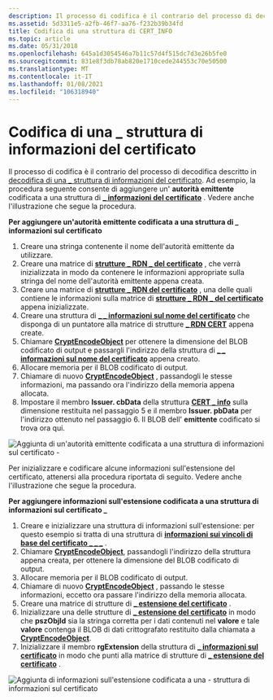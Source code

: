 ```yaml
---
description: Il processo di codifica è il contrario del processo di decodifica descritto in decodifica di una struttura di informazioni del certificato \_ .
ms.assetid: 5d3311e5-a2fb-46f7-aa76-f232b39b34fd
title: Codifica di una struttura di CERT_INFO
ms.topic: article
ms.date: 05/31/2018
ms.openlocfilehash: 645a1d3054546a7b11c57d4f515dc7d3e26b5fe0
ms.sourcegitcommit: 831e8f3db78ab820e1710cede244553c70e50500
ms.translationtype: MT
ms.contentlocale: it-IT
ms.lasthandoff: 01/08/2021
ms.locfileid: "106318940"
---
```

# <a name="encoding-a-cert_info-structure"></a>Codifica di una \_ struttura di informazioni del certificato

Il processo di codifica è il contrario del processo di decodifica descritto in [decodifica di una \_ struttura di informazioni del certificato](decoding-a-cert-info-structure.md). Ad esempio, la procedura seguente consente di aggiungere un' **autorità emittente** codificata a una struttura di [**\_ informazioni del certificato**](/windows/desktop/api/Wincrypt/ns-wincrypt-cert_info) . Vedere anche l'illustrazione che segue la procedura.

**Per aggiungere un'autorità emittente codificata a una struttura di \_ informazioni sul certificato**

1.  Creare una stringa contenente il nome dell'autorità emittente da utilizzare.
2.  Creare una matrice di [**strutture \_ RDN \_ del certificato**](/windows/desktop/api/Wincrypt/ns-wincrypt-cert_rdn_attr) , che verrà inizializzata in modo da contenere le informazioni appropriate sulla stringa del nome dell'autorità emittente appena creata.
3.  Creare una matrice di [**strutture \_ RDN del certificato**](/windows/desktop/api/Wincrypt/ns-wincrypt-cert_rdn) , una delle quali contiene le informazioni sulla matrice di [**strutture \_ RDN \_ del certificato**](/windows/desktop/api/Wincrypt/ns-wincrypt-cert_rdn_attr) appena inizializzate.
4.  Creare una struttura di [**\_ \_ informazioni sul nome del certificato**](/windows/desktop/api/Wincrypt/ns-wincrypt-cert_name_info) che disponga di un puntatore alla matrice di strutture [**\_ RDN CERT**](/windows/desktop/api/Wincrypt/ns-wincrypt-cert_rdn) appena create.
5.  Chiamare [**CryptEncodeObject**](/windows/desktop/api/Wincrypt/nf-wincrypt-cryptencodeobject) per ottenere la dimensione del BLOB codificato di output e passargli l'indirizzo della struttura di [**\_ \_ informazioni sul nome del certificato**](/windows/desktop/api/Wincrypt/ns-wincrypt-cert_name_info) appena creato.
6.  Allocare memoria per il BLOB codificato di output.
7.  Chiamare di nuovo [**CryptEncodeObject**](/windows/desktop/api/Wincrypt/nf-wincrypt-cryptencodeobject) , passandogli le stesse informazioni, ma passando ora l'indirizzo della memoria appena allocata.
8.  Impostare il membro **Issuer. cbData** della struttura [**CERT \_ info**](/windows/desktop/api/Wincrypt/ns-wincrypt-cert_info) sulla dimensione restituita nel passaggio 5 e il membro **Issuer. pbData** per l'indirizzo ottenuto nel passaggio 6. Il BLOB dell' **emittente** codificato si trova ora qui.

![Aggiunta di un'autorità emittente codificata a una struttura di informazioni sul certificato \-](images/encflow.png)

Per inizializzare e codificare alcune informazioni sull'estensione del certificato, attenersi alla procedura riportata di seguito. Vedere anche l'illustrazione che segue la procedura.

**Per aggiungere informazioni sull'estensione codificata a una struttura di informazioni sul certificato \_**

1.  Creare e inizializzare una struttura di informazioni sull'estensione: per questo esempio si tratta di una struttura di [**informazioni sui vincoli di base del certificato \_ \_ \_**](/windows/desktop/api/Wincrypt/ns-wincrypt-cert_basic_constraints_info) .
2.  Chiamare [**CryptEncodeObject**](/windows/desktop/api/Wincrypt/nf-wincrypt-cryptencodeobject), passandogli l'indirizzo della struttura appena creata, per ottenere la dimensione del BLOB codificato di output.
3.  Allocare memoria per il BLOB codificato di output.
4.  Chiamare di nuovo [**CryptEncodeObject**](/windows/desktop/api/Wincrypt/nf-wincrypt-cryptencodeobject) , passando le stesse informazioni, eccetto ora passare l'indirizzo della memoria allocata.
5.  Creare una matrice di strutture di [**\_ estensione del certificato**](/windows/desktop/api/Wincrypt/ns-wincrypt-cert_extension) .
6.  Inizializzare una delle strutture di [**\_ estensione del certificato**](/windows/desktop/api/Wincrypt/ns-wincrypt-cert_extension) in modo che **pszObjId** sia la stringa corretta per i dati contenuti nel **valore** e tale **valore** contenga il BLOB di dati crittografato restituito dalla chiamata a [**CryptEncodeObject**](/windows/desktop/api/Wincrypt/nf-wincrypt-cryptencodeobject).
7.  Inizializzare il membro **rgExtension** della struttura di [**\_ informazioni sul certificato**](/windows/desktop/api/Wincrypt/ns-wincrypt-cert_info) in modo che punti alla matrice di strutture di [**\_ estensione del certificato**](/windows/desktop/api/Wincrypt/ns-wincrypt-cert_extension) .

![Aggiunta di informazioni sull'estensione codificata a una \- struttura di informazioni sul certificato](images/xtenflow.png)

 

 



